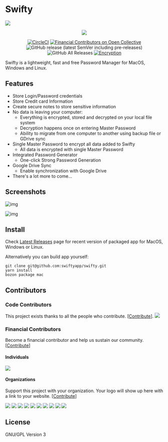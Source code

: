 # Swifty

![](https://alchaplinsky.com/images/misc/swifty_banner_alpha.png?v=1)

<div align="center">

  [![](https://img.shields.io/badge/PayPal-Buy%20me%20a%20Coffee-blue)](https://www.paypal.me/alchaplinsky)

  [![CircleCI](https://circleci.com/gh/swiftyapp/swifty/tree/master.svg?style=svg&circle-token=3179a51a22aa66c4c17395eef2952eab42a14057)](https://circleci.com/gh/swiftyapp/swifty/tree/master)
  [![Financial Contributors on Open Collective](https://opencollective.com/swifty/all/badge.svg?label=financial+contributors)](https://opencollective.com/swifty) ![GitHub release (latest SemVer including pre-releases)](https://img.shields.io/github/v/release/swiftyapp/swifty?include_prereleases&label=Release)
  ![GitHub All Releases](https://img.shields.io/github/downloads/swiftyapp/swifty/total?label=Downloads)
  [![Encryption](https://img.shields.io/badge/Encryption-AES%20256%20GCM-green.svg)](https://tools.ietf.org/html/rfc5288)
  
</div>

Swifty is a lightweight, fast and free Password Manager for MacOS, Windows and Linux.

## Features

- Store Login/Password credentials
- Store Credit card Information
- Create secure notes to store sensitive information
- No data is leaving your computer:
  - Everything is encrypted, stored and decrypted on your local file system
  - Decryption happens once on entering Master Password
  - Ability to migrate from one computer to another using backup file or GDrive sync
- Single Master Password to encrypt all data added to Swifty
  - All data is encrypted with single Master Password
- Integrated Password Generator
  - One-click Strong Password Generation
- Google Drive Sync
  - Enable synchronization with Google Drive
- There's a lot more to come...

## Screenshots

![img](https://alchaplinsky.com/images/misc/swifty_screen_01.png)

![img](https://alchaplinsky.com/images/misc/swifty_screen_02.png)

## Install

Check [Latest Releases](https://github.com/alchaplinsky/swifty/releases) page for recent version of packaged app for MacOS, Windows or Linux.

Alternatively you can build app yourself:

```
git clone git@github.com:swiftyapp/swifty.git
yarn install
bozon package mac
```

## Contributors

### Code Contributors

This project exists thanks to all the people who contribute. [[Contribute](CONTRIBUTING.md)].
<a href="https://github.com/swiftyapp/swifty/graphs/contributors"><img src="https://opencollective.com/swifty/contributors.svg?width=890&button=false" /></a>

### Financial Contributors

Become a financial contributor and help us sustain our community. [[Contribute](https://opencollective.com/swifty/contribute)]

#### Individuals

<a href="https://opencollective.com/swifty"><img src="https://opencollective.com/swifty/individuals.svg?width=890"></a>

#### Organizations

Support this project with your organization. Your logo will show up here with a link to your website. [[Contribute](https://opencollective.com/swifty/contribute)]

<a href="https://opencollective.com/swifty/organization/0/website"><img src="https://opencollective.com/swifty/organization/0/avatar.svg"></a>
<a href="https://opencollective.com/swifty/organization/1/website"><img src="https://opencollective.com/swifty/organization/1/avatar.svg"></a>
<a href="https://opencollective.com/swifty/organization/2/website"><img src="https://opencollective.com/swifty/organization/2/avatar.svg"></a>
<a href="https://opencollective.com/swifty/organization/3/website"><img src="https://opencollective.com/swifty/organization/3/avatar.svg"></a>
<a href="https://opencollective.com/swifty/organization/4/website"><img src="https://opencollective.com/swifty/organization/4/avatar.svg"></a>
<a href="https://opencollective.com/swifty/organization/5/website"><img src="https://opencollective.com/swifty/organization/5/avatar.svg"></a>
<a href="https://opencollective.com/swifty/organization/6/website"><img src="https://opencollective.com/swifty/organization/6/avatar.svg"></a>
<a href="https://opencollective.com/swifty/organization/7/website"><img src="https://opencollective.com/swifty/organization/7/avatar.svg"></a>
<a href="https://opencollective.com/swifty/organization/8/website"><img src="https://opencollective.com/swifty/organization/8/avatar.svg"></a>
<a href="https://opencollective.com/swifty/organization/9/website"><img src="https://opencollective.com/swifty/organization/9/avatar.svg"></a>

## License

GNU/GPL Version 3
